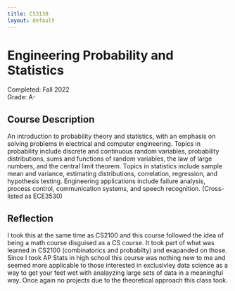 ```yaml
---
title: CS3130
layout: default
---
```


# Engineering Probability and Statistics

Completed: Fall 2022\
Grade: A-

## Course Description

An introduction to probability theory and statistics, with an emphasis on
solving problems in electrical and computer engineering. Topics in probability
include discrete and continuous random variables, probability distributions,
sums and functions of random variables, the law of large numbers, and the
central limit theorem. Topics in statistics include sample mean and variance,
estimating distributions, correlation, regression, and hypothesis testing.
Engineering applications include failure analysis, process control,
communication systems, and speech recognition. (Cross-listed as ECE3530)

## Reflection

I took this at the same time as CS2100 and this course followed the idea of
being a math course disguised as a CS course. It took part of what was learned
in CS2100 (combinatorics and probabilty) and exapanded on those. Since I took AP
Stats in high school this course was nothing new to me and seemed more
applicable to those interested in exclusivley data science as a way to get your
feet wet with analayzing large sets of data in a meaningful way. Once again no
projects due to the theoretical approach this class took.
